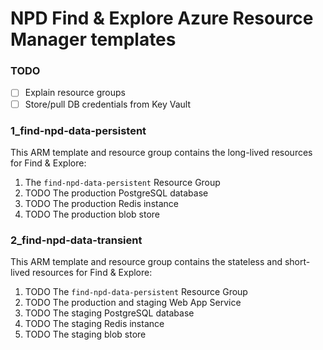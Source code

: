 # NPD Find & Explore Azure Resource Manager templates

### TODO

- [ ] Explain resource groups
- [ ] Store/pull DB credentials from Key Vault

### 1_find-npd-data-persistent

This ARM template and resource group contains the long-lived resources for Find & Explore:

1. The `find-npd-data-persistent` Resource Group
2. TODO The production PostgreSQL database
3. TODO The production Redis instance
4. TODO The production blob store

### 2_find-npd-data-transient

This ARM template and resource group contains the stateless and short-lived resources for Find & Explore:

1. TODO The `find-npd-data-persistent` Resource Group
2. TODO The production and staging Web App Service
3. TODO The staging PostgreSQL database
4. TODO The staging Redis instance
5. TODO The staging blob store

